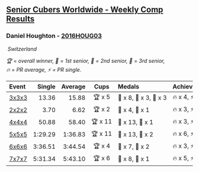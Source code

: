 <style>table {white-space: nowrap;}</style>
<link rel="stylesheet" type="text/css" href="/scw-comp/css/flags.css" />

## [Senior Cubers Worldwide - Weekly Comp Results](/scw-comp/results/)
### Daniel Houghton - [2016HOUG03](https://www.worldcubeassociation.org/persons/2016HOUG03)

<i class="flag flag-CH" />&nbsp;Switzerland

<span style="white-space: nowrap;">🏆 = overall winner</span>, <span style="white-space: nowrap;">🥇 = 1st senior</span>, <span style="white-space: nowrap;">🥈 = 2nd senior</span>, <span style="white-space: nowrap;">🥉 = 3rd senior</span>, <span style="white-space: nowrap;">🔥 = PR average</span>, <span style="white-space: nowrap;">⚡ = PR single</span>.

| Event | Single | Average | Cups | Medals | Achievements|
| :-- | --: | --: | :--: | :-- | :-- |
| [3x3x3](333.md) | 13.36 | 15.88 | 🏆 x 5 | 🥇 x 8, 🥈 x 3, 🥉 x 3 | 🔥 x 4, ⚡ x 5 |
| [2x2x2](222.md) | 3.70 | 6.62 | 🏆 x 2 | 🥇 x 4, 🥈 x 1 | 🔥 x 3, ⚡ x 2 |
| [4x4x4](444.md) | 50.88 | 58.40 | 🏆 x 11 | 🥇 x 13, 🥈 x 1 | 🔥 x 3, ⚡ x 3 |
| [5x5x5](555.md) | 1:29.29 | 1:36.83 | 🏆 x 11 | 🥇 x 13, 🥈 x 2 | 🔥 x 6, ⚡ x 2 |
| [6x6x6](666.md) | 3:36.51 | 3:44.54 | 🏆 x 4 | 🥇 x 7, 🥈 x 2 | 🔥 x 3, ⚡ x 5 |
| [7x7x7](777.md) | 5:31.34 | 5:43.10 | 🏆 x 6 | 🥇 x 8, 🥈 x 1 | 🔥 x 5, ⚡ x 3 |

<!-- Global site tag (gtag.js) - Google Analytics -->
<script async src="https://www.googletagmanager.com/gtag/js?id=UA-86348435-3"></script>
<script>window.dataLayer = window.dataLayer || []; function gtag() {dataLayer.push(arguments);} gtag('js', new Date()); gtag('config', 'UA-86348435-3');</script>
